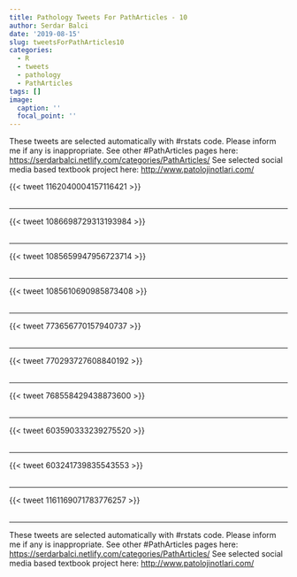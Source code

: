 ```yaml
---
title: Pathology Tweets For PathArticles - 10
author: Serdar Balci
date: '2019-08-15'
slug: tweetsForPathArticles10
categories:
  - R
  - tweets
  - pathology
  - PathArticles
tags: []
image:
  caption: ''
  focal_point: ''
---
```



These tweets are selected automatically with #rstats code. Please inform me if any is inappropriate.
See other #PathArticles pages here: https://serdarbalci.netlify.com/categories/PathArticles/ 
See selected social media based textbook project here: http://www.patolojinotlari.com/

{{< tweet 1162040004157116421 >}}
<br>
<br>
<hr>
{{< tweet 1086698729313193984 >}}
<br>
<br>
<hr>
{{< tweet 1085659947956723714 >}}
<br>
<br>
<hr>
{{< tweet 1085610690985873408 >}}
<br>
<br>
<hr>
{{< tweet 773656770157940737 >}}
<br>
<br>
<hr>
{{< tweet 770293727608840192 >}}
<br>
<br>
<hr>
{{< tweet 768558429438873600 >}}
<br>
<br>
<hr>
{{< tweet 603590333239275520 >}}
<br>
<br>
<hr>
{{< tweet 603241739835543553 >}}
<br>
<br>
<hr>
{{< tweet 1161169071783776257 >}}
<br>
<br>
<hr>


These tweets are selected automatically with #rstats code. Please inform me if any is inappropriate.
See other #PathArticles pages here: https://serdarbalci.netlify.com/categories/PathArticles/ 
See selected social media based textbook project here: http://www.patolojinotlari.com/

